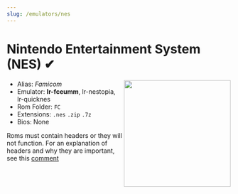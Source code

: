 ```yaml
---
slug: /emulators/nes
---
```


# Nintendo Entertainment System (NES) ✔

<img src="https://user-images.githubusercontent.com/44569252/188292739-d197122a-65b4-4946-b5b2-0b28fde498fc.png" align="right" width="240" />

- Alias: *Famicom*
- Emulator: **lr-fceumm**, lr-nestopia, lr-quicknes
- Rom Folder: `FC`
- Extensions: `.nes` `.zip` `.7z`
- Bios: None

Roms must contain headers or they will not function. For an explanation of headers and why they are important, see this [comment](https://github.com/OpenEmu/OpenEmu/issues/4049#issuecomment-560232690)
